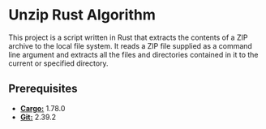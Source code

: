 # Unzip Rust Algorithm

This project is a script written in Rust that extracts the contents of a ZIP archive to the local file system. It reads a ZIP file supplied as a command line argument and extracts all the files and directories contained in it to the current or specified directory.


## Prerequisites
<ul>
    <li><b><a href="https://maven.apache.org/download.cgi">Cargo:</a></b> 1.78.0</li>
    <li><b><a href="https://www.git-scm.com/downloads">Git:</a></b> 2.39.2</li>
</ul>